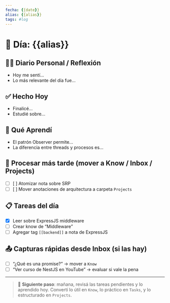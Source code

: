 ```yaml
---
fecha: {{date}}
alias: {{alias}}
tags: #log
---
```


# 📆 Día: {{alias}}

## ✍🏼 Diario Personal / Reflexión
<!-- Escribí tus pensamientos, estados de ánimo, reflexiones o situaciones vividas -->
- Hoy me sentí...
- Lo más relevante del día fue...

## ✅ Hecho Hoy
<!-- Un resumen de cosas que lograste hoy, aunque sean pequeñas -->
- Finalicé...
- Estudié sobre...

## 🧠 Qué Aprendí
<!-- Conocimientos nuevos que podrían convertirse en notas atómicas (Know) -->
- El patrón Observer permite...
- La diferencia entre threads y procesos es...

## 🔁 Procesar más tarde (mover a Know / Inbox / Projects)
<!-- Cosas que descubriste pero que aún no procesaste completamente -->
- [ ] [ ] Atomizar nota sobre SRP
- [ ] [ ] Mover anotaciones de arquitectura a carpeta `Projects`

## 📋 Tareas del día
<!-- Las tareas que realizaste o que nacieron hoy -->
- [x] Leer sobre ExpressJS middleware
- [ ] Crear know de “Middleware”
- [ ] Agregar tag `[[backend]]` a nota de ExpressJS

## 📤 Capturas rápidas desde Inbox (si las hay)
<!-- Aquí podés mover ideas que tomaste en el inbox para darles contexto -->
- [ ] “¿Qué es una promise?” → mover a `Know`
- [ ] “Ver curso de NestJS en YouTube” → evaluar si vale la pena

---

> 🔄 **Siguiente paso**: mañana, revisá las tareas pendientes y lo aprendido hoy. Convertí lo útil en `Know`, lo práctico en `Tasks`, y lo estructurado en `Projects`.

